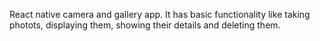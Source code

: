 React native camera and gallery app. It has basic functionality like taking photots, displaying them, showing their details and deleting them.
